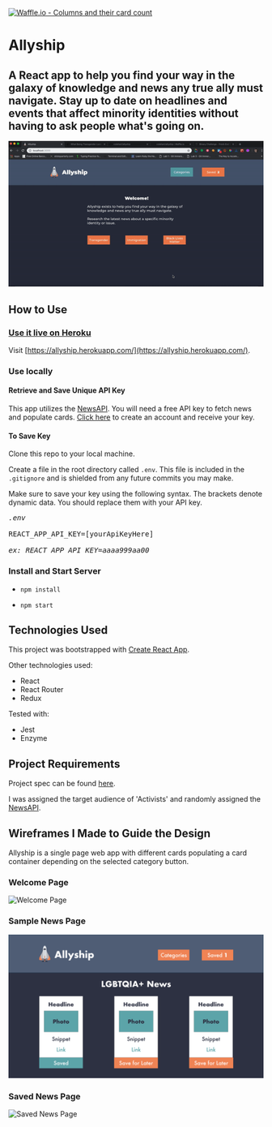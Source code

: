 [![Waffle.io - Columns and their card count](https://badge.waffle.io/colehart/allyship.svg?columns=all)](https://waffle.io/colehart/allyship)

# Allyship

## A React app to help you find your way in the galaxy of knowledge and news any true ally must navigate. Stay up to date on headlines and events that affect minority identities without having to ask people what's going on.

![A screen recording of the app](https://github.com/colehart/allyship/blob/master/src/assets/images/screenRecording.gif "App Screen Recording")

## How to Use

### [Use it live on Heroku](https://allyship.herokuapp.com/)
Visit [https://allyship.herokuapp.com/](https://allyship.herokuapp.com/).

### Use locally
#### Retrieve and Save Unique API Key
This app utilizes the [NewsAPI](https://newsapi.org/). You will need a free API key to fetch news and populate cards. [Click here](https://newsapi.org/) to create an account and receive your key.

#### To Save Key
Clone this repo to your local machine.

Create a file in the root directory called `.env`. This file is included in the `.gitignore` and is shielded from any future commits you may make.

Make sure to save your key using the following syntax. The brackets denote dynamic data. You should replace them with your API key.
<pre>
<i>.env</i>

REACT_APP_API_KEY=[yourApiKeyHere]

<i>ex: REACT_APP_API_KEY=aaaa999aa00</i>
</pre>

### Install and Start Server
* `npm install`

* `npm start`

## Technologies Used
This project was bootstrapped with [Create React App](https://github.com/facebook/create-react-app).

Other technologies used:
- React
- React Router
- Redux

Tested with:
- Jest
- Enzyme

## Project Requirements
Project spec can be found [here](http://frontend.turing.io/projects/binary-challenge.html).

I was assigned the target audience of 'Activists' and randomly assigned the [NewsAPI](https://newsapi.org/).

## Wireframes I Made to Guide the Design
Allyship is a single page web app with different cards populating a card container depending on the selected category button.

### Welcome Page
![Welcome Page](https://github.com/colehart/allyship/blob/master/src/assets/images/desktop%E2%80%93%201.png "Welcome Page Wireframe")

### Sample News Page
![Sample News Page](https://github.com/colehart/allyship/blob/master/src/assets/images/desktop-2.png "Sample News Page Wireframe")

### Saved News Page
![Saved News Page](https://github.com/colehart/allyship/blob/master/src/assets/images/desktop%E2%80%93%203.png "Saved News Wireframe")